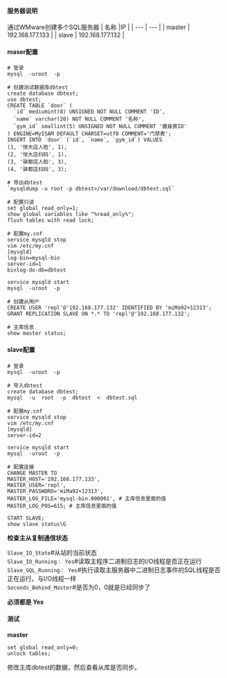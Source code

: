 #### **服务器说明**
通过WMware创建多个SQL服务器
|    名称 |IP     |
| --- | --- |
| master    | 192.168.177.133    |
| slave | 192.168.177.132    |

#### **maser配置**

```
# 登录
mysql  -uroot  -p

# 创建测试数据库dbtest
create database dbtest;
use dbtest;
CREATE TABLE `door` (
  `id` mediumint(8) UNSIGNED NOT NULL COMMENT 'ID',
  `name` varchar(20) NOT NULL COMMENT '名称',
  `gym_id` smallint(5) UNSIGNED NOT NULL COMMENT '健身房ID'
) ENGINE=MyISAM DEFAULT CHARSET=utf8 COMMENT='门禁表';
INSERT INTO `door` (`id`, `name`, `gym_id`) VALUES
(1, '恒大店人脸', 1),
(2, '恒大店扫码', 1),
(3, '驿都店人脸', 3),
(4, '驿都店扫码', 3);

# 导出dbtest
`mysqldump -u root -p dbtest>/var/download/dbtest.sql`

# 配置只读
set global read_only=1;
show global variables like "%read_only%";
flush tables with read lock;

# 配置my.cnf
service mysqld stop
vim /etc/my.cnf
[mysqld]
log-bin=mysql-bin
server-id=1
binlog-do-db=dbtest

service mysqld start
mysql  -uroot  -p

# 创建从用户
CREATE USER 'repl'@'192.168.177.132' IDENTIFIED BY 'miMa92+12313';
GRANT REPLICATION SLAVE ON *.* TO 'repl'@'192.168.177.132';

# 主库信息
show master status;
```
#### **slave配置**

```
# 登录
mysql  -uroot  -p

# 导入dbtest
create database dbtest;
mysql  -u  root  -p  dbtest  <  dbtest.sql

# 配置my.cnf
service mysqld stop
vim /etc/my.cnf
[mysqld]
server-id=2

service mysqld start
mysql  -uroot  -p

# 配置连接
CHANGE MASTER TO
MASTER_HOST='192.168.177.133',
MASTER_USER='repl',
MASTER_PASSWORD='miMa92+12313',
MASTER_LOG_FILE='mysql-bin.000001', # 主库信息里面的值
MASTER_LOG_POS=615; # 主库信息里面的值

START SLAVE;
show slave status\G
```
**检查主从复制通信状态**

`Slave_IO_State`#从站的当前状态  
`Slave_IO_Running： Yes`#读取主程序二进制日志的I/O线程是否正在运行  
`Slave_SQL_Running： Yes`#执行读取主服务器中二进制日志事件的SQL线程是否正在运行。与I/O线程一样  
`Seconds_Behind_Master`#是否为0，0就是已经同步了

**必须都是 Yes**

#### **测试**
**master**
```
set global read_only=0;
unlock tables;
```
修改主库dbtest的数据，然后查看从库是否同步。

